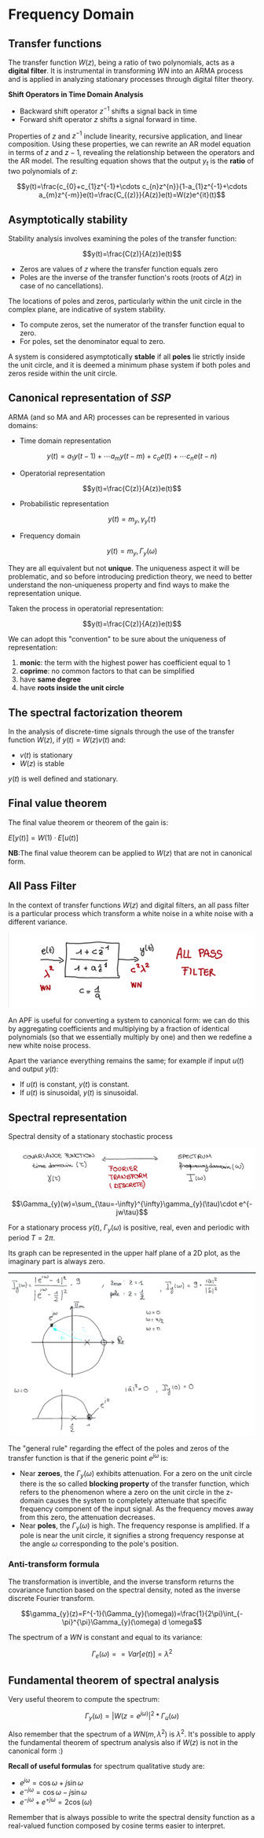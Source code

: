 # Frequency Domain

## Transfer functions 

The transfer function $W(z)$, being a ratio of two polynomials, acts as a **digital filter**. It is instrumental in transforming $WN$ into an ARMA process and is applied in analyzing stationary processes through digital filter theory. 

**Shift Operators in Time Domain Analysis**

- Backward shift operator $z^{-1}$  shifts a signal back in time
- Forward shift operator $z$  shifts a signal forward in time.

Properties of $z$ and $z^{-1}$ include linearity, recursive application, and linear composition. Using these properties, we can rewrite an AR model equation in terms of $z$ and $z-1$, revealing the relationship between the operators and the AR model.
The resulting equation shows that the output $y_t$ is the **ratio** of two polynomials of $z$:

$$y(t)=\frac{c_{0}+c_{1}z^{-1}+\cdots c_{n}z^{n}}{1-a_{1}z^{-1}+\cdots a_{m}z^{-m}}e(t)=\frac{C_{(z)}}{A(z)}e(t)=W(z)e^{it}(t)$$


## Asymptotically stability 

Stability analysis involves examining the poles of the transfer function:

$$y(t)=\frac{C(z)}{A(z)}e(t)$$

- Zeros are values of $z$ where the transfer function equals zero
- Poles are the inverse of the transfer function's roots (roots of $A(z)$ in case of no cancellations). 

The locations of poles and zeros, particularly within the unit circle in the complex plane, are indicative of system stability. 

-  To compute zeros, set the numerator of the transfer function equal to zero.
-  For poles, set the denominator equal to zero. 

A system is considered asymptotically **stable** if all **poles** lie strictly inside the unit circle, and it is deemed a minimum phase system if both poles and zeros reside within the unit circle.


## Canonical representation of $SSP$

ARMA (and so MA and AR) processes can be represented in various domains:

- Time domain representation

$$y(t)=a_1y(t-1)+\cdots a_my(t-m)+ c_o e(t)+\cdots c_ne(t-n)$$


- Operatorial representation

$$y(t)=\frac{C(z)}{A(z)}e(t)$$


- Probabilistic representation

$$y(t)= m_y,\gamma_y(\tau)$$


- Frequency domain 

$$y(t)=m_y,\Gamma_y(\omega)$$


They are all equivalent but not **unique**.
The uniqueness aspect it will be problematic, and so before introducing prediction theory, we need to better understand the non-uniqueness property and find ways to make the representation unique.

Taken the process in operatorial representation:

$$y(t)=\frac{C(z)}{A(z)}e(t)$$


We can adopt this "convention" to be sure about the uniqueness of representation:

1) **monic**: the term with the highest power has coefficient equal to $1$
2) **coprime**: no common factors to that can be simplified
3) have **same degree**
4) have **roots inside the unit circle**

## The spectral factorization theorem

In the analysis of discrete-time signals through the use of the transfer function $W(z)$, if $y(t)=W(z)v(t)$ and: 

- $v(t)$ is stationary
- $W(z)$ is stable 

$y(t)$ is well defined and stationary.

## Final value theorem 

The final value theorem or theorem of the gain is:

$E[y(t)]=W(1) \cdot E[u(t)]$

**NB**:The final value theorem can be applied to $W(z)$ that are not in canonical form.

## All Pass Filter

In the context of transfer functions $W(z)$ and digital filters, an all pass filter is a particular process which transform a white noise in a white noise with a different variance.  

![](images/Pasted%20image%2020240320162330.png)

An APF is useful for converting a system to canonical form: we can do this by aggregating coefficients and multiplying by a fraction of identical polynomials (so that we essentially multiply by one) and then we redefine a new white noise process. 

Apart the variance everything remains the same; for example if input $u(t)$ and output $y(t)$:
- If $u(t)$ is constant, $y(t)$ is constant.
- If $u(t)$ is sinusoidal, $y(t)$ is sinusoidal.

## Spectral representation


Spectral density of a stationary stochastic process

![](images/Pasted%20image%2020240320164139.png)

$$\Gamma_{y}(w)=\sum_{\tau=-\infty}^{\infty}\gamma_{y}(\tau)\cdot e^{-jw\tau}$$

For a stationary process $y(t)$, $\Gamma_y(\omega)$ is positive, real, even and periodic with period $T = 2\pi$.

Its graph can be represented in the upper half plane of a 2D plot, as the imaginary part is always zero.

![](images/Pasted%20image%2020240320183408.png)

The "general rule" regarding the effect of the poles and zeros of the transfer function is that if the generic point $e^{j\omega}$ is:

- Near **zeroes**, the $\Gamma _y (\omega)$ exhibits attenuation. For a zero on the unit circle there is the so called **blocking property** of the transfer function, which refers to the phenomenon where a zero on the unit circle in the z-domain causes the system to completely attenuate that specific frequency component of the input signal. As the frequency moves away from this zero, the attenuation decreases.
- Near **poles**, the $\Gamma _y (\omega)$ is high. The frequency response is amplified. If a pole is near the unit circle, it signifies a strong frequency response at the angle $\omega$ corresponding to the pole's position. 

### Anti-transform formula

The transformation is invertible, and the inverse transform returns the covariance function based on the spectral density, noted as the inverse discrete Fourier transform. 

$$\gamma_{y}(z)=F^{-1}(\Gamma_{y}(\omega))=\frac{1}{2\pi}\int_{-\pi}^{\pi}\Gamma_{y}(\omega) d \omega$$



The spectrum of a $WN$ is constant and equal to its variance:

$$\Gamma_{e}(\omega)==Var[e(t)]=\lambda^{2}$$




## Fundamental theorem of spectral analysis 


Very useful theorem to compute the spectrum:

$$\Gamma_{y}(\omega)=|W(z=e^{j\omega)}|^2*\Gamma_{u}(\omega)$$

Also remember that the spectrum of a $WN(m,\lambda^2)$ is $\lambda^2$. 
It's possible to apply the fundamental theorem of spectrum analysis also if $W(z)$ is not in the canonical form :)

**Recall of useful formulas** for spectrum qualitative study are:

- $e^{j\omega } =\cos \omega +j \sin \omega$
- $e^{-j\omega }=\cos \omega -j\sin \omega$
- $e^{-j\omega}+e^{+j\omega}=2\cos(\omega)$

Remember that is always possible to write the spectral density function as a real-valued function composed by cosine terms easier to interpret.



